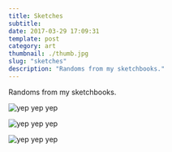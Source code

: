 ```yaml
---
title: Sketches
subtitle:
date: 2017-03-29 17:09:31
template: post
category: art
thumbnail: ./thumb.jpg
slug: "sketches"
description: "Randoms from my sketchbooks."
---
```


Randoms from my sketchbooks.

<!-- more -->

![yep yep yep](/media/artblog/sketches/sketch-facepalm.jpg "yep yep")

![yep yep yep](/media/artblog/sketches/sketch_crane_fish.jpg "yep yep")

![yep yep yep](/media/artblog/sketches/sketch-pigeon.jpg "yep yep")
